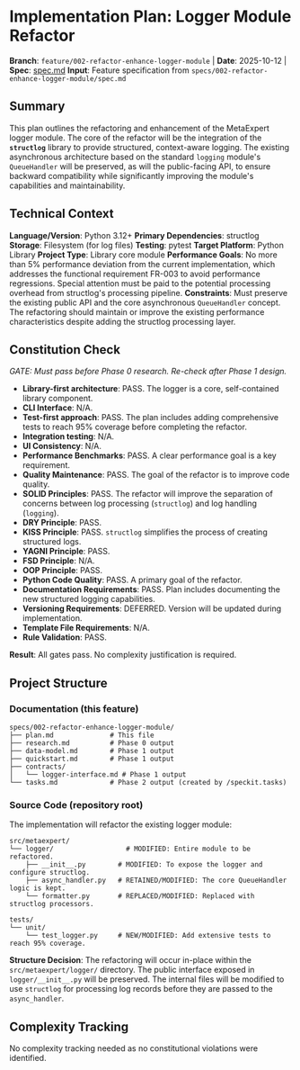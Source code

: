 # Implementation Plan: Logger Module Refactor

**Branch**: `feature/002-refactor-enhance-logger-module` | **Date**: 2025-10-12 | **Spec**: [spec.md](./spec.md)
**Input**: Feature specification from `specs/002-refactor-enhance-logger-module/spec.md`

## Summary

This plan outlines the refactoring and enhancement of the MetaExpert logger module. The core of the refactor will be the integration of the **`structlog`** library to provide structured, context-aware logging. The existing asynchronous architecture based on the standard `logging` module's `QueueHandler` will be preserved, as will the public-facing API, to ensure backward compatibility while significantly improving the module's capabilities and maintainability.

## Technical Context

**Language/Version**: Python 3.12+
**Primary Dependencies**: structlog
**Storage**: Filesystem (for log files)
**Testing**: pytest
**Target Platform**: Python Library
**Project Type**: Library core module
**Performance Goals**: No more than 5% performance deviation from the current implementation, which addresses the functional requirement FR-003 to avoid performance regressions. Special attention must be paid to the potential processing overhead from structlog's processing pipeline.
**Constraints**: Must preserve the existing public API and the core asynchronous `QueueHandler` concept. The refactoring should maintain or improve the existing performance characteristics despite adding the structlog processing layer.

## Constitution Check

*GATE: Must pass before Phase 0 research. Re-check after Phase 1 design.*

- **Library-first architecture**: PASS. The logger is a core, self-contained library component.
- **CLI Interface**: N/A.
- **Test-first approach**: PASS. The plan includes adding comprehensive tests to reach 95% coverage before completing the refactor.
- **Integration testing**: N/A.
- **UI Consistency**: N/A.
- **Performance Benchmarks**: PASS. A clear performance goal is a key requirement.
- **Quality Maintenance**: PASS. The goal of the refactor is to improve code quality.
- **SOLID Principles**: PASS. The refactor will improve the separation of concerns between log processing (`structlog`) and log handling (`logging`).
- **DRY Principle**: PASS.
- **KISS Principle**: PASS. `structlog` simplifies the process of creating structured logs.
- **YAGNI Principle**: PASS.
- **FSD Principle**: N/A.
- **OOP Principle**: PASS.
- **Python Code Quality**: PASS. A primary goal of the refactor.
- **Documentation Requirements**: PASS. Plan includes documenting the new structured logging capabilities.
- **Versioning Requirements**: DEFERRED. Version will be updated during implementation.
- **Template File Requirements**: N/A.
- **Rule Validation**: PASS.

**Result**: All gates pass. No complexity justification is required.

## Project Structure

### Documentation (this feature)

```
specs/002-refactor-enhance-logger-module/
├── plan.md              # This file
├── research.md          # Phase 0 output
├── data-model.md        # Phase 1 output
├── quickstart.md        # Phase 1 output
├── contracts/
│   └── logger-interface.md # Phase 1 output
└── tasks.md             # Phase 2 output (created by /speckit.tasks)
```

### Source Code (repository root)

The implementation will refactor the existing logger module:

```
src/metaexpert/
└── logger/                  # MODIFIED: Entire module to be refactored.
    ├── __init__.py        # MODIFIED: To expose the logger and configure structlog.
    ├── async_handler.py   # RETAINED/MODIFIED: The core QueueHandler logic is kept.
    └── formatter.py       # REPLACED/MODIFIED: Replaced with structlog processors.

tests/
└── unit/
    └── test_logger.py     # NEW/MODIFIED: Add extensive tests to reach 95% coverage.
```

**Structure Decision**: The refactoring will occur in-place within the `src/metaexpert/logger/` directory. The public interface exposed in `logger/__init__.py` will be preserved. The internal files will be modified to use `structlog` for processing log records before they are passed to the `async_handler`.

## Complexity Tracking

No complexity tracking needed as no constitutional violations were identified.

